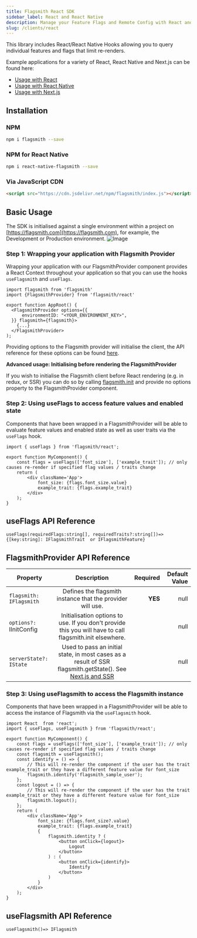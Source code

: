 ```yaml
---
title: Flagsmith React SDK
sidebar_label: React and React Native
description: Manage your Feature Flags and Remote Config with React and React Native Hooks.
slug: /clients/react
---
```


This library includes React/React Native Hooks allowing you to query individual features and flags that limit
re-renders.

Example applications for a variety of React, React Native and Next.js can be found here:

- [Usage with React](https://github.com/Flagsmith/flagsmith-js-client/tree/main/examples/react)
- [Usage with React Native](https://github.com/Flagsmith/flagsmith-js-client/tree/main/examples/react)
- [Usage with Next.js](https://github.com/Flagsmith/flagsmith-js-client/tree/main/examples/next)

## Installation

### NPM

```bash
npm i flagsmith --save
```

### NPM for React Native

```bash
npm i react-native-flagsmith --save
```

### Via JavaScript CDN

```html
<script src="https://cdn.jsdelivr.net/npm/flagsmith/index.js"></script>
```

## Basic Usage

The SDK is initialised against a single environment within a project on [https://flagsmith.com](https://flagsmith.com),
for example, the Development or Production environment. ![Image](/img/api-key.png)

### Step 1: Wrapping your application with Flagsmith Provider

Wrapping your application with our FlagsmithProvider component provides a React Context throughout your application so
that you can use the hooks `useFlagsmith` and `useFlags`.

```
import flagsmith from 'flagsmith'
import {FlagsmithProvider} from 'flagsmith/react'

export function AppRoot() {
  <FlagsmithProvider options={{
      environmentID: "<YOUR_ENVIRONMENT_KEY>",
  }} flagsmith={flagsmith}>
    {...}
  </FlagsmithProvider>
);
```

Providing options to the Flagsmith provider will initialise the client, the API reference for these options can be found
[here](/clients/javascript#initialisation-options).

**Advanced usage: Initialising before rendering the FlagsmithProvider**

If you wish to initialise the Flagsmith client before React rendering (e.g. in redux, or SSR) you can do so by calling
[flagsmith.init](http://localhost:3000/clients/javascript#example-initialising-the-sdk) and provide no options property
to the FlagsmithProvider component.

### Step 2: Using useFlags to access feature values and enabled state

Components that have been wrapped in a FlagsmithProvider will be able to evaluate feature values and enabled state as
well as user traits via the `useFlags` hook.

```
import { useFlags } from 'flagsmith/react';

export function MyComponent() {
    const flags = useFlags(['font_size'], ['example_trait']); // only causes re-render if specified flag values / traits change
    return (
        <div className='App'>
            font_size: {flags.font_size.value}
            example_trait: {flags.example_trait}
        </div>
    );
}
```

## useFlags API Reference

```
useFlags(requiredFlags:string[], requiredTraits?:string[])=> {[key:string]: IFlagsmithTrait  or IFlagsmithFeature}
```

## FlagsmithProvider API Reference

| Property                 |                                                  Description                                                   | Required | Default Value |
| ------------------------ | :------------------------------------------------------------------------------------------------------------: | -------: | ------------: |
| `flagsmith: IFlagsmith`  |                           Defines the flagsmith instance that the provider will use.                           |  **YES** |          null |
| `options?: ` IInitConfig |    Initialisation options to use. If you don't provide this you will have to call flagsmith.init elsewhere.    |          |          null |
| `serverState?: IState`   | Used to pass an initial state, in most cases as a result of SSR flagsmith.getState(). See [Next.js and SSR](/) |          |          null |

### Step 3: Using useFlagsmith to access the Flagsmith instance

Components that have been wrapped in a FlagsmithProvider will be able to access the instance of Flagsmith via the
`useFlagsmith` hook.

```
import React  from 'react';
import { useFlags, useFlagsmith } from 'flagsmith/react';

export function MyComponent() {
    const flags = useFlags(['font_size'], ['example_trait']); // only causes re-render if specified flag values / traits change
    const flagsmith = useFlagsmith();
    const identify = () => {
        // This will re-render the component if the user has the trait example_trait or they have a different feature value for font_size
        flagsmith.identify('flagsmith_sample_user');
    };
    const logout = () => {
        // This will re-render the component if the user has the trait example_trait or they have a different feature value for font_size
        flagsmith.logout();
    };
    return (
        <div className='App'>
            font_size: {flags.font_size?.value}
            example_trait: {flags.example_trait}
            {
                flagsmith.identity ? (
                    <button onClick={logout}>
                        Logout
                    </button>
                ) : (
                    <button onClick={identify}>
                        Identify
                    </button>
                )
            }
        </div>
    );
}
```

## useFlagsmith API Reference

```
useFlagsmith()=> IFlagsmith
```
